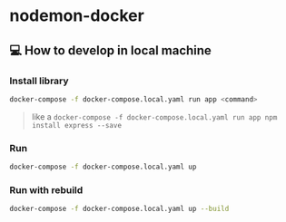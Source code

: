 # nodemon-docker
## 💻 How to develop in local machine
### Install library
```bash
docker-compose -f docker-compose.local.yaml run app <command>
```
> like a `docker-compose -f docker-compose.local.yaml run app npm install express --save`

### Run
```bash
docker-compose -f docker-compose.local.yaml up
```

### Run with rebuild
```bash
docker-compose -f docker-compose.local.yaml up --build
```
